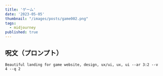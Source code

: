 ```yaml
---
title: 'ゲーム'
date: '2023-05-05'
thumbnail: "/images/posts/game002.png"
tags:
  - midjourney
published: true
---
```


## 呪文（プロンプト）
```
Beautiful landing for game website, design, ux/ui, ux, ui --ar 3:2 --v 4 --q 2
```